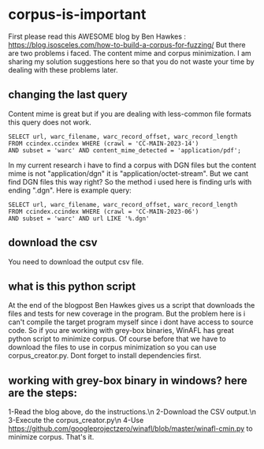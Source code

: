 # corpus-is-important

First please read this AWESOME blog by Ben Hawkes : https://blog.isosceles.com/how-to-build-a-corpus-for-fuzzing/
But there are two problems i faced. The content mime and corpus minimization. I am sharing my solution suggestions here so that you do not waste your time by dealing with these problems later.

## changing the last query

Content mime is great but if you are dealing with less-common file formats this query does not work.

```
SELECT url, warc_filename, warc_record_offset, warc_record_length
FROM ccindex.ccindex WHERE (crawl = 'CC-MAIN-2023-14') 
AND subset = 'warc' AND content_mime_detected = 'application/pdf';
```

In my current research i have to find a corpus with DGN files but the content mime is not "application/dgn" it is "application/octet-stream".
But we cant find DGN files this way right?
So the method i used here is finding urls with ending ".dgn". Here is example query:

```
SELECT url, warc_filename, warc_record_offset, warc_record_length
FROM ccindex.ccindex WHERE (crawl = 'CC-MAIN-2023-06')
AND subset = 'warc' AND url LIKE '%.dgn'
```

## download the csv

You need to download the output csv file.

## what is this python script

At the end of the blogpost Ben Hawkes gives us a script that downloads the files and tests for new coverage in the program.
But the problem here is i can't compile the target program myself since i dont have access to source code.
So if you are working with grey-box binaries, WinAFL has great python script to minimize corpus.
Of course before that we have to download the files to use in corpus minimization so you can use corpus_creator.py.
Dont forget to install dependencies first.

## working with grey-box binary in windows? here are the steps:
1-Read the blog above, do the instructions.\n
2-Download the CSV output.\n
3-Execute the corpus_creator.py\n
4-Use https://github.com/googleprojectzero/winafl/blob/master/winafl-cmin.py to minimize corpus. That's it.
